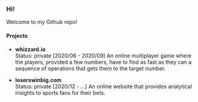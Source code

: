 ### Hi!
Welcome to my Github repo!

#### Projects
- **whizzard.io**  
Status: private
[2020/06 - 2020/09]
An online multiplayer game where the players, provided a few numbers, have to find as fast as they can a sequence of operations that gets them to the target number.

- **loserswinbig.com**  
Status: private
[2020/12 - ...]
An online website that provides analytical insights to sports fans for their bets.
